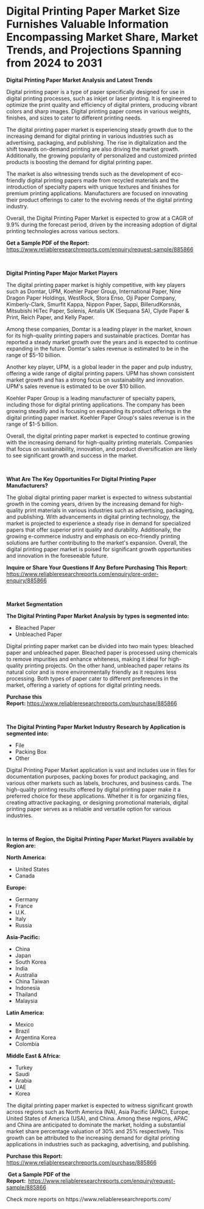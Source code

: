 <p><h1>Digital Printing Paper Market Size Furnishes Valuable Information Encompassing Market Share, Market Trends, and Projections Spanning from 2024 to 2031</h1></p><p><strong>Digital Printing Paper Market Analysis and Latest Trends</strong></p>
<p><p>Digital printing paper is a type of paper specifically designed for use in digital printing processes, such as inkjet or laser printing. It is engineered to optimize the print quality and efficiency of digital printers, producing vibrant colors and sharp images. Digital printing paper comes in various weights, finishes, and sizes to cater to different printing needs.</p><p>The digital printing paper market is experiencing steady growth due to the increasing demand for digital printing in various industries such as advertising, packaging, and publishing. The rise in digitalization and the shift towards on-demand printing are also driving the market growth. Additionally, the growing popularity of personalized and customized printed products is boosting the demand for digital printing paper.</p><p>The market is also witnessing trends such as the development of eco-friendly digital printing papers made from recycled materials and the introduction of specialty papers with unique textures and finishes for premium printing applications. Manufacturers are focused on innovating their product offerings to cater to the evolving needs of the digital printing industry.</p><p>Overall, the Digital Printing Paper Market is expected to grow at a CAGR of 9.9% during the forecast period, driven by the increasing adoption of digital printing technologies across various sectors.</p></p>
<p><strong>Get a Sample PDF of the Report:&nbsp;</strong> <a href="https://www.reliableresearchreports.com/enquiry/request-sample/885866">https://www.reliableresearchreports.com/enquiry/request-sample/885866</a></p>
<p>&nbsp;</p>
<p><strong>Digital Printing Paper Major Market Players</strong></p>
<p><p>The digital printing paper market is highly competitive, with key players such as Domtar, UPM, Koehler Paper Group, International Paper, Nine Dragon Paper Holdings, WestRock, Stora Enso, Oji Paper Company, Kimberly-Clark, Smurfit Kappa, Nippon Paper, Sappi, BillerudKorsnäs, Mitsubishi HiTec Paper, Solenis, Antalis UK (Sequana SA), Clyde Paper & Print, Reich Paper, and Kelly Paper.</p><p>Among these companies, Domtar is a leading player in the market, known for its high-quality printing papers and sustainable practices. Domtar has reported a steady market growth over the years and is expected to continue expanding in the future. Domtar's sales revenue is estimated to be in the range of $5-10 billion.</p><p>Another key player, UPM, is a global leader in the paper and pulp industry, offering a wide range of digital printing papers. UPM has shown consistent market growth and has a strong focus on sustainability and innovation. UPM's sales revenue is estimated to be over $10 billion.</p><p>Koehler Paper Group is a leading manufacturer of specialty papers, including those for digital printing applications. The company has been growing steadily and is focusing on expanding its product offerings in the digital printing paper market. Koehler Paper Group's sales revenue is in the range of $1-5 billion.</p><p>Overall, the digital printing paper market is expected to continue growing with the increasing demand for high-quality printing materials. Companies that focus on sustainability, innovation, and product diversification are likely to see significant growth and success in the market.</p></p>
<p>&nbsp;</p>
<p><strong>What Are The Key Opportunities For Digital Printing Paper Manufacturers?</strong></p>
<p><p>The global digital printing paper market is expected to witness substantial growth in the coming years, driven by the increasing demand for high-quality print materials in various industries such as advertising, packaging, and publishing. With advancements in digital printing technology, the market is projected to experience a steady rise in demand for specialized papers that offer superior print quality and durability. Additionally, the growing e-commerce industry and emphasis on eco-friendly printing solutions are further contributing to the market's expansion. Overall, the digital printing paper market is poised for significant growth opportunities and innovation in the foreseeable future.</p></p>
<p><strong>Inquire or Share Your Questions If Any Before Purchasing This Report:</strong> <a href="https://www.reliableresearchreports.com/enquiry/pre-order-enquiry/885866">https://www.reliableresearchreports.com/enquiry/pre-order-enquiry/885866</a></p>
<p>&nbsp;</p>
<p><strong>Market Segmentation</strong></p>
<p><strong>The Digital Printing Paper Market Analysis by types is segmented into:</strong></p>
<p><ul><li>Bleached Paper</li><li>Unbleached Paper</li></ul></p>
<p><p>Digital printing paper market can be divided into two main types: bleached paper and unbleached paper. Bleached paper is processed using chemicals to remove impurities and enhance whiteness, making it ideal for high-quality printing projects. On the other hand, unbleached paper retains its natural color and is more environmentally friendly as it requires less processing. Both types of paper cater to different preferences in the market, offering a variety of options for digital printing needs.</p></p>
<p><strong>Purchase this Report:&nbsp;</strong><a href="https://www.reliableresearchreports.com/purchase/885866">https://www.reliableresearchreports.com/purchase/885866</a></p>
<p>&nbsp;</p>
<p><strong>The Digital Printing Paper Market Industry Research by Application is segmented into:</strong></p>
<p><ul><li>File</li><li>Packing Box</li><li>Other</li></ul></p>
<p><p>Digital Printing Paper Market application is vast and includes use in files for documentation purposes, packing boxes for product packaging, and various other markets such as labels, brochures, and business cards. The high-quality printing results offered by digital printing paper make it a preferred choice for these applications. Whether it is for organizing files, creating attractive packaging, or designing promotional materials, digital printing paper serves as a reliable and versatile option for various industries.</p></p>
<p>&nbsp;</p>
<p><strong>In terms of Region, the Digital Printing Paper Market Players available by Region are:</strong></p>
<p>
    <p> <strong> North America: </strong>
        <ul>
            <li>United States</li>
            <li>Canada</li>
        </ul>
        </p> 
    <p> <strong> Europe: </strong>
        <ul>
            <li>Germany</li>
            <li>France</li>
            <li>U.K.</li>
            <li>Italy</li>
            <li>Russia</li>
        </ul>
        </p> 
    <p> <strong> Asia-Pacific: </strong>
        <ul>
            <li>China</li>
            <li>Japan</li>
            <li>South Korea</li>
            <li>India</li>
            <li>Australia</li>
            <li>China Taiwan</li>
            <li>Indonesia</li>
            <li>Thailand</li>
            <li>Malaysia</li>
        </ul>
        </p> 
    <p> <strong> Latin America: </strong>
        <ul>
            <li>Mexico</li>
            <li>Brazil</li>
            <li>Argentina Korea</li>
            <li>Colombia</li>
        </ul>
        </p> 
    <p> <strong> Middle East & Africa: </strong>
        <ul>
            <li>Turkey</li>
            <li>Saudi</li>
            <li>Arabia</li>
            <li>UAE</li>
            <li>Korea</li>
        </ul>
    </p>
    </p>
<p><p>The digital printing paper market is expected to witness significant growth across regions such as North America (NA), Asia Pacific (APAC), Europe, United States of America (USA), and China. Among these regions, APAC and China are anticipated to dominate the market, holding a substantial market share percentage valuation of 30% and 25% respectively. This growth can be attributed to the increasing demand for digital printing applications in industries such as packaging, advertising, and publishing.</p></p>
<p><strong>Purchase this Report: </strong><a href="https://www.reliableresearchreports.com/purchase/885866">https://www.reliableresearchreports.com/purchase/885866</a></p>
<p>&nbsp;<strong>Get a Sample PDF of the Report:&nbsp;&nbsp;</strong><a href="https://www.reliableresearchreports.com/enquiry/request-sample/885866">https://www.reliableresearchreports.com/enquiry/request-sample/885866</a></p>
<p><strong></strong></p>
<p>Check more reports on https://www.reliableresearchreports.com/</p>